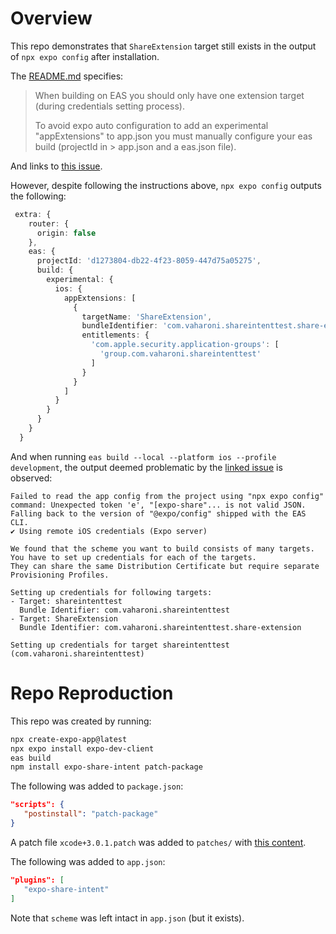 # Overview

This repo demonstrates that `ShareExtension` target still exists in the output of `npx expo config` after installation.

The [README.md](https://github.com/achorein/expo-share-intent?tab=readme-ov-file#ios-extension-target) specifies:

> When building on EAS you should only have one extension target (during credentials setting process).
>
> To avoid expo auto configuration to add an experimental "appExtensions" to app.json you must manually configure your eas build (projectId in > app.json and a eas.json file).

And links to [this issue](https://github.com/achorein/expo-share-intent-demo/issues/1).

However, despite following the instructions above, `npx expo config` outputs the following:

```typescript
 extra: {
    router: {
      origin: false
    },
    eas: {
      projectId: 'd1273804-db22-4f23-8059-447d75a05275',
      build: {
        experimental: {
          ios: {
            appExtensions: [
              {
                targetName: 'ShareExtension',
                bundleIdentifier: 'com.vaharoni.shareintenttest.share-extension',
                entitlements: {
                  'com.apple.security.application-groups': [
                    'group.com.vaharoni.shareintenttest'
                  ]
                }
              }
            ]
          }
        }
      }
    }
  }
```

And when running `eas build --local --platform ios --profile development`, the output deemed problematic by the [linked issue](https://github.com/achorein/expo-share-intent-demo/issues/1) is observed:

```
Failed to read the app config from the project using "npx expo config" command: Unexpected token 'e', "[expo-share"... is not valid JSON.
Falling back to the version of "@expo/config" shipped with the EAS CLI.
✔ Using remote iOS credentials (Expo server)

We found that the scheme you want to build consists of many targets.
You have to set up credentials for each of the targets.
They can share the same Distribution Certificate but require separate Provisioning Profiles.

Setting up credentials for following targets:
- Target: shareintenttest
  Bundle Identifier: com.vaharoni.shareintenttest
- Target: ShareExtension
  Bundle Identifier: com.vaharoni.shareintenttest.share-extension

Setting up credentials for target shareintenttest (com.vaharoni.shareintenttest)
```

# Repo Reproduction

This repo was created by running:

```bash
npx create-expo-app@latest
npx expo install expo-dev-client
eas build
npm install expo-share-intent patch-package
```

The following was added to `package.json`:

```json
"scripts": {
   "postinstall": "patch-package"
}
```

A patch file `xcode+3.0.1.patch` was added to `patches/` with [this content](https://github.com/achorein/expo-share-intent/blob/main/example/basic/patches/xcode%2B3.0.1.patch).

The following was added to `app.json`:

```json
"plugins": [
   "expo-share-intent"
]
```

Note that `scheme` was left intact in `app.json` (but it exists).
